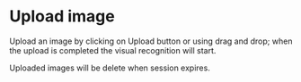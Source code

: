 # Upload image

Upload an image by clicking on Upload button or using drag and drop; 
when the upload is completed the visual recognition will start.

Uploaded images will be delete when session expires.
